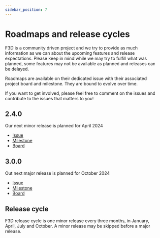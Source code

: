 ```yaml
---
sidebar_position: 7
---
```


# Roadmaps and release cycles

F3D is a community driven project and we try to provide as much information as we can about the upcoming features
and release expectations. Please keep in mind while we may try to fulfill what was planned, some features may not be available
as planned and releases can be delayed.

Roadmaps are available on their dedicated issue with their associated project board and milestone.
They are bound to evolve over time.

If you want to get involved, please feel free to comment on the issues and contribute to the issues that matters to you!

## 2.4.0

Our next minor release is planned for April 2024
 - [Issue](https://github.com/f3d-app/f3d/issues/1242)
 - [Milestone](https://github.com/f3d-app/f3d/milestone/9)
 - [Board](https://github.com/orgs/f3d-app/projects/2/views/11?sliceBy%5Bvalue%5D=2.4.0)

## 3.0.0

Out next major release is planned for October 2024
 - [Issue](https://github.com/f3d-app/f3d/issues/1243)
 - [Milestone](https://github.com/f3d-app/f3d/milestone/8)
 - [Board](https://github.com/orgs/f3d-app/projects/2/views/11?sliceBy%5Bvalue%5D=3.0.0)

## Release cycle

F3D release cycle is one minor release every three months, in January, April, July and October.
A minor release may be skipped before a major release.
